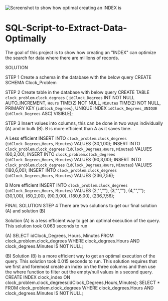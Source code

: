![Screenshot to show how optimal creating an  INDEX  is](https://user-images.githubusercontent.com/112349616/187793961-234ea459-a367-4826-8f68-5267a1c0abd3.png)
# SQL-Script-to-Extract-Data-Optimally
The goal of this project is to show how 
creating an "INDEX" can optimize the search 
for data where there are millions of 
records.

SOLUTION

STEP 1
Create a schema in the database with the below query
CREATE SCHEMA Clock_Problem

STEP 2
Create table in the database with below query
CREATE TABLE `clock_problem`.`clock_degrees` (
  `idClock_Degrees` INT NOT NULL AUTO_INCREMENT,
  `Hours` TIME(2) NOT NULL,
  `Minutes` TIME(2) NOT NULL,
  PRIMARY KEY (`idClock_Degrees`),
  UNIQUE INDEX `idClock_Degrees_UNIQUE` (`idClock_Degrees` ASC) VISIBLE);

STEP 3
Insert values into columns, this can be done in two ways individually (A)  and in bulk (B). B is more efficient than A as it saves time.

A
Less efficient
INSERT INTO `clock_problem`.`clock_degrees` (`idClock_Degrees`,`Hours`, `Minutes`) VALUES (30,1,00);
INSERT INTO `clock_problem`.`clock_degrees` (`idClock_Degrees`,`Hours`, `Minutes`) VALUES (60,2,00);
INSERT INTO `clock_problem`.`clock_degrees` (`idClock_Degrees`,`Hours`, `Minutes`) VALUES (90,3,00);
INSERT INTO `clock_problem`.`clock_degrees` (`idClock_Degrees`,`Hours`, `Minutes`) VALUES (180,6,00);
INSERT INTO `clock_problem`.`clock_degrees` (`idClock_Degrees`,`Hours`, `Minutes`) VALUES (236,7,56);

B
More efficient
 INSERT INTO `clock_problem`.`clock_degrees` (`idClock_Degrees`,`Hours`, `Minutes`) VALUES 
(2,"",""),
(3,"",""),
(4,"","");
(30,1,00),
(60,2,00),
 (90,3,00),
 (180,6,00),
 (236,7,56);

FINAL SOLUTION
STEP 4
There are two solutions to get our final solution  (A)  and solution (B)

Solution  (A)   is a less efficient way to get an optimal execution of the query. This solution took 0.063 seconds to run

(A)
SELECT idClock_Degrees, Hours, Minutes
FROM
clock_problem.clock_degrees
WHERE clock_degrees.Hours AND clock_degrees.Minutes IS NOT NULL;

(B)
Solution  (B)  is a more efficient way to get an optimal execution of the query. This solution took 0.015 seconds to run.
This solution requires that we first and foremost create an index on the three columns and then use the where function to filter out the empty/null values in s second query.
CREATE INDEX clock_index ON clock_problem.clock_degrees(idClock_Degrees,Hours,Minutes);
SELECT * FROM clock_problem.clock_degrees WHERE clock_degrees.Hours AND clock_degrees.Minutes IS NOT NULL;
